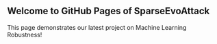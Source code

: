 ## Welcome to GitHub Pages of SparseEvoAttack

This page demonstrates our latest project on Machine Learning Robustness!
